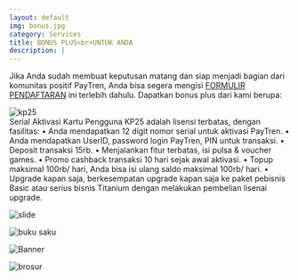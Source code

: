 ```yaml
---
layout: default
img: bonus.jpg
category: Services
title: BONUS PLUS<br>UNTUK ANDA
description: |
---
```

Jika Anda sudah membuat keputusan matang dan siap menjadi bagian dari komunitas positif PayTren, Anda bisa segera mengisi [FORMULIR PENDAFTARAN](https://bit.ly/FormulirDftrPayTren) ini terlebih dahulu. Dapatkan bonus plus dari kami berupa:

![kp25](https://wasilahsukses.github.io/img/kp25.jpg)
<br>
Serial Aktivasi Kartu Pengguna
KP25 adalah lisensi terbatas, dengan fasilitas:
• Anda mendapatkan 12 digit nomor serial untuk aktivasi PayTren.
• Anda mendapatkan UserID, password login PayTren, PIN untuk transaksi.
• Deposit transaksi 15rb.
• Menjalankan fitur terbatas, isi pulsa & voucher games.
• Promo cashback transaksi 10 hari sejak awal aktivasi.
• Topup maksimal 100rb/ hari, Anda bisa isi ulang saldo maksimal 100rb/ hari.
• Upgrade kapan saja, berkesempatan upgrade kapan saja ke paket pebisnis Basic atau serius bisnis Titanium dengan melakukan pembelian lisenai upgrade.

![slide](https://wasilahsukses.github.io/img/slide-pptx.png)

![buku saku](https://wasilahsukses.github.io/img/buku-saku.png)

![Banner](https://wasilahsukses.github.io/img/Banner.jpg)

![brosur](https://wasilahsukses.github.io/img/brosur-paytren.jpg)

